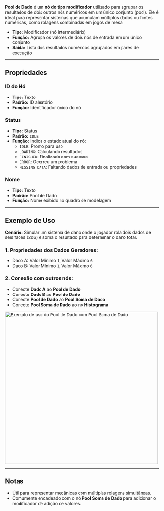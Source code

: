 **Pool de Dado** é um **nó do tipo modificador** utilizado para agrupar os resultados de dois outros nós numéricos em um único conjunto (pool). Ele é ideal para representar sistemas que acumulam múltiplos dados ou fontes numéricas, como rolagens combinadas em jogos de mesa.

- **Tipo:** Modificador (nó intermediário)
- **Função:** Agrupa os valores de dois nós de entrada em um único conjunto
- **Saída:** Lista dos resultados numéricos agrupados em pares de execução

---

## **Propriedades**

### **ID do Nó**

- **Tipo:** Texto
- **Padrão:** ID aleatório
- **Função:** Identificador único do nó

### **Status**

- **Tipo:** Status
- **Padrão:** `IDLE`
- **Função:** Indica o estado atual do nó:
  - `IDLE`: Pronto para uso
  - `LOADING`: Calculando resultados
  - `FINISHED`: Finalizado com sucesso
  - `ERROR`: Ocorreu um problema
  - `MISSING DATA`: Faltando dados de entrada ou propriedades

### **Nome**

- **Tipo:** Texto
- **Padrão:** Pool de Dado
- **Função:** Nome exibido no quadro de modelagem

---

## **Exemplo de Uso**

**Cenário:** Simular um sistema de dano onde o jogador rola dois dados de seis faces (2d6) e soma o resultado para determinar o dano total.

### **1. Propriedades dos Dados Geradores:**

- Dado A: Valor Mínimo `1`, Valor Máximo `6`
- Dado B: Valor Mínimo `1`, Valor Máximo `6`

### **2. Conexão com outros nós:**

- Conecte **Dado A** ao **Pool de Dado**
- Conecte **Dado B** ao **Pool de Dado**
- Conecte **Pool de Dado** ao **Pool Soma de Dado**
- Conecte **Pool Soma de Dado** ao nó **Histograma**

<img src="/images/dice-pool.png" width="500px" alt="Exemplo de uso do Pool de Dado com Pool Soma de Dado"/>

---

## **Notas**

- Útil para representar mecânicas com múltiplas rolagens simultâneas.
- Comumente encadeado com o nó **Pool Soma de Dado** para adicionar o modificador de adição de valores.
